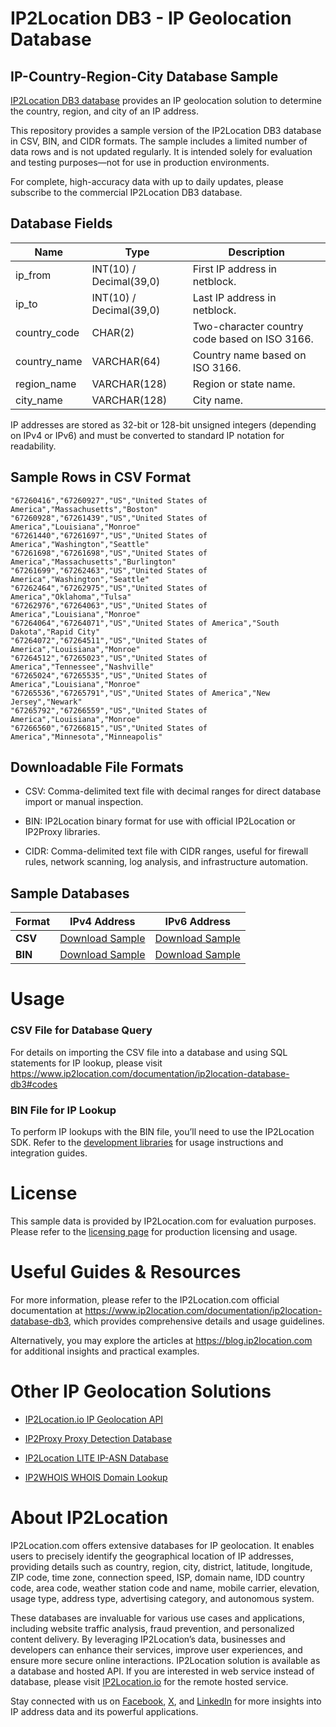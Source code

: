
# IP2Location DB3 - IP Geolocation Database

## IP-Country-Region-City Database Sample

[IP2Location DB3 database](https://www.ip2location.com/database/db3-ip-country-region-city) provides an IP geolocation solution to determine the country, region, and city of an IP address.

This repository provides a sample version of the IP2Location DB3 database in CSV, BIN, and CIDR formats. The sample includes a limited number of data rows and is not updated regularly. It is intended solely for evaluation and testing purposes—not for use in production environments.

For complete, high-accuracy data with up to daily updates, please subscribe to the commercial IP2Location DB3 database.

## Database Fields

| **Name**      | **Type**                    | **Description**                           |
|---------------|-----------------------------|-------------------------------------------|
| ip_from       | INT(10) / Decimal(39,0)     | First IP address in netblock.             |
| ip_to         | INT(10) / Decimal(39,0)     | Last IP address in netblock.              |
| country_code  | CHAR(2)                     | Two-character country code based on ISO 3166. |
| country_name  | VARCHAR(64)                 | Country name based on ISO 3166.           |
| region_name   | VARCHAR(128)                | Region or state name.                     |
| city_name     | VARCHAR(128)                | City name.                                |

IP addresses are stored as 32-bit or 128-bit unsigned integers (depending on IPv4 or IPv6) and must be converted to standard IP notation for readability.

## Sample Rows in CSV Format
```csv
"67260416","67260927","US","United States of America","Massachusetts","Boston"
"67260928","67261439","US","United States of America","Louisiana","Monroe"
"67261440","67261697","US","United States of America","Washington","Seattle"
"67261698","67261698","US","United States of America","Massachusetts","Burlington"
"67261699","67262463","US","United States of America","Washington","Seattle"
"67262464","67262975","US","United States of America","Oklahoma","Tulsa"
"67262976","67264063","US","United States of America","Louisiana","Monroe"
"67264064","67264071","US","United States of America","South Dakota","Rapid City"
"67264072","67264511","US","United States of America","Louisiana","Monroe"
"67264512","67265023","US","United States of America","Tennessee","Nashville"
"67265024","67265535","US","United States of America","Louisiana","Monroe"
"67265536","67265791","US","United States of America","New Jersey","Newark"
"67265792","67266559","US","United States of America","Louisiana","Monroe"
"67266560","67266815","US","United States of America","Minnesota","Minneapolis"
```

## Downloadable File Formats

- CSV: Comma-delimited text file with decimal ranges for direct database import or manual inspection.

- BIN: IP2Location binary format for use with official IP2Location or IP2Proxy libraries.

- CIDR: Comma-delimited text file with CIDR ranges, useful for firewall rules, network scanning, log analysis, and infrastructure automation.

## Sample Databases

| Format       | IPv4 Address                                                                                                         | IPv6 Address                                                                                                         |
|--------------|---------------------------------------------------------------------------------------------------------------------|---------------------------------------------------------------------------------------------------------------------|
| **CSV**      | [Download Sample](https://github.com/ip2location/sample-databases/tree/main/IP2Location/DB3/ip2location-db3-sample.ipv4.csv) | [Download Sample](https://github.com/ip2location/sample-databases/tree/main/IP2Location/DB3/ip2location-db3-sample.ipv6.csv) |
| **BIN**      | [Download Sample](https://github.com/ip2location/sample-databases/tree/main/IP2Location/DB3/ip2location-db3-sample.ipv4.bin) | [Download Sample](https://github.com/ip2location/sample-databases/tree/main/IP2Location/DB3/ip2location-db3-sample.ipv6.bin) |

# Usage

### CSV File for Database Query

For details on importing the CSV file into a database and using SQL statements for IP lookup, please visit <https://www.ip2location.com/documentation/ip2location-database-db3#codes>

### BIN File for IP Lookup

To perform IP lookups with the BIN file, you’ll need to use the IP2Location SDK. Refer to the [development libraries](https://www.ip2location.com/development-libraries/) for usage instructions and integration guides.

# License

This sample data is provided by IP2Location.com for evaluation purposes. Please refer to the [licensing page](https://www.ip2location.com/licensing) for production licensing and usage.

# Useful Guides & Resources

For more information, please refer to the IP2Location.com official documentation at <https://www.ip2location.com/documentation/ip2location-database-db3>, which provides comprehensive details and usage guidelines.

Alternatively, you may explore the articles at <https://blog.ip2location.com> for additional insights and practical examples.

# Other IP Geolocation Solutions

- [IP2Location.io IP Geolocation API](https://www.ip2location.io)

- [IP2Proxy Proxy Detection Database](https://www.ip2location.com/database/ip2proxy)

- [IP2Location LITE IP-ASN Database](https://lite.ip2location.com/database-asn)

- [IP2WHOIS WHOIS Domain Lookup](https://www.ip2whois.com/)

# About IP2Location

IP2Location.com offers extensive databases for IP geolocation. It enables users to precisely identify the geographical location of IP addresses, providing details such as country, region, city, district, latitude, longitude, ZIP code, time zone, connection speed, ISP, domain name, IDD country code, area code, weather station code and name, mobile carrier, elevation, usage type, address type, advertising category, and autonomous system.

These databases are invaluable for various use cases and applications, including website traffic analysis, fraud prevention, and personalized content delivery. By leveraging IP2Location’s data, businesses and developers can enhance their services, improve user experiences, and ensure more secure online interactions. IP2Location solution is available as a database and hosted API. If you are interested in web service instead of database, please visit [IP2Location.io](https://www.ip2location.io) for the remote hosted service.

Stay connected with us on [Facebook](https://www.facebook.com/ip2location), [X](https://x.com/ip2location), and [LinkedIn](https://www.linkedin.com/company/ip2location) for more insights into IP address data and its powerful applications.

